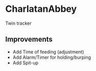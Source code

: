 # CharlatanAbbey
Twin tracker

## Improvements
- Add Time of feeding (adjustment)
- Add Alarm/Timer for holding/burping
- Add Spit-up
